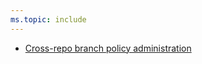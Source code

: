```yaml
---
ms.topic: include
---
```


- [Cross-repo branch policy administration](#cross-repo-branch-policy-administration)